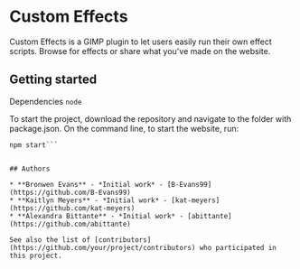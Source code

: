 # Custom Effects

Custom Effects is a GIMP plugin to let users easily run their own effect scripts. Browse for effects or share what you've made on the website.

## Getting started

Dependencies
```node```

To start the project, download the repository and navigate to the folder with package.json. On the command line, to start the website, run:
```npm install
npm start```


## Authors

* **Bronwen Evans** - *Initial work* - [B-Evans99](https://github.com/B-Evans99)
* **Kaitlyn Meyers** - *Initial work* - [kat-meyers](https://github.com/kat-meyers)
* **Alexandra Bittante** - *Initial work* - [abittante](https://github.com/abittante)

See also the list of [contributors](https://github.com/your/project/contributors) who participated in this project.
